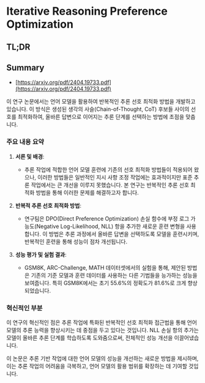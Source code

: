 # Iterative Reasoning Preference Optimization
## TL;DR
## Summary
- [https://arxiv.org/pdf/2404.19733.pdf](https://arxiv.org/pdf/2404.19733.pdf)

이 연구 논문에서는 언어 모델을 활용하여 반복적인 추론 선호 최적화 방법을 개발하고 있습니다. 이 방식은 생성된 생각의 사슬(Chain-of-Thought, CoT) 후보들 사이의 선호를 최적화하여, 올바른 답변으로 이어지는 추론 단계를 선택하는 방법에 초점을 맞춥니다.

### 주요 내용 요약

1. **서론 및 배경**:
   - 추론 작업에 적합한 언어 모델 훈련에 기존의 선호 최적화 방법들이 적용되어 왔으나, 이러한 방법들은 일반적인 지시 사항 조정 작업에는 효과적이지만 표준 추론 작업에서는 큰 개선을 이루지 못했습니다. 본 연구는 반복적인 추론 선호 최적화 방법을 통해 이러한 문제를 해결하고자 합니다.

2. **반복적 추론 선호 최적화 방법**:
   - 연구팀은 DPO(Direct Preference Optimization) 손실 함수에 부정 로그 가능도(Negative Log-Likelihood, NLL) 항을 추가한 새로운 훈련 변형을 사용합니다. 이 방법은 추론 과정에서 올바른 답변을 선택하도록 모델을 훈련시키며, 반복적인 훈련을 통해 성능이 점차 개선됩니다.

3. **성능 평가 및 실험 결과**:
   - GSM8K, ARC-Challenge, MATH 데이터셋에서의 실험을 통해, 제안된 방법은 기존의 기준 모델과 훈련 데이터를 사용하는 다른 기법들을 능가하는 성능을 보여줍니다. 특히 GSM8K에서는 초기 55.6%의 정확도가 81.6%로 크게 향상되었습니다.

### 혁신적인 부분
이 연구의 혁신적인 점은 추론 작업에 특화된 반복적인 선호 최적화 접근법을 통해 언어 모델의 추론 능력을 향상시키는 데 중점을 두고 있다는 것입니다. NLL 손실 항의 추가는 모델이 올바른 추론 단계를 학습하도록 도와줌으로써, 전체적인 성능 개선을 이끌어냈습니다.

이 논문은 추론 기반 작업에 대한 언어 모델의 성능을 개선하는 새로운 방법을 제시하며, 이는 추론 작업의 어려움을 극복하고, 언어 모델의 활용 범위를 확장하는 데 기여할 것입니다.